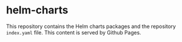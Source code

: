 # helm-charts

This repository contains the Helm charts packages and the repository `index.yaml` file. This content is served by Github Pages.
